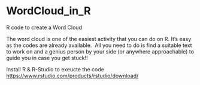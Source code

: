 # WordCloud_in_R
R code to create a Word Cloud

The word cloud is one of the easiest activity that you
can do on R. It’s easy as the codes are already available.  All you need to do is find a suitable text to
work on and a genius person by your side (or anywhere approachable) to guide you
in case you get stuck!!

Install R & R-Studio to exeucte the code https://www.rstudio.com/products/rstudio/download/


